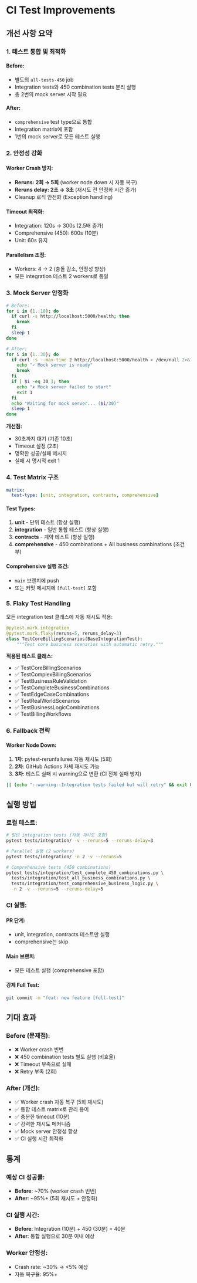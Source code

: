 # CI Test Improvements

## 개선 사항 요약

### 1. 테스트 통합 및 최적화

#### Before:
- 별도의 `all-tests-450` job
- Integration tests와 450 combination tests 분리 실행
- 총 2번의 mock server 시작 필요

#### After:
- `comprehensive` test type으로 통합
- Integration matrix에 포함
- 1번의 mock server로 모든 테스트 실행

### 2. 안정성 강화

#### Worker Crash 방지:
- **Reruns: 2회 → 5회** (worker node down 시 자동 복구)
- **Reruns delay: 2초 → 3초** (재시도 전 안정화 시간 증가)
- Cleanup 로직 안전화 (Exception handling)

#### Timeout 최적화:
- Integration: 120s → 300s (2.5배 증가)
- Comprehensive (450): 600s (10분)
- Unit: 60s 유지

#### Parallelism 조정:
- Workers: 4 → 2 (충돌 감소, 안정성 향상)
- 모든 integration 테스트 2 workers로 통일

### 3. Mock Server 안정화

```bash
# Before:
for i in {1..10}; do
  if curl -s http://localhost:5000/health; then
    break
  fi
  sleep 1
done

# After:
for i in {1..30}; do
  if curl -s --max-time 2 http://localhost:5000/health > /dev/null 2>&1; then
    echo "✓ Mock server is ready"
    break
  fi
  if [ $i -eq 30 ]; then
    echo "✗ Mock server failed to start"
    exit 1
  fi
  echo "Waiting for mock server... ($i/30)"
  sleep 1
done
```

**개선점:**
- 30초까지 대기 (기존 10초)
- Timeout 설정 (2초)
- 명확한 성공/실패 메시지
- 실패 시 명시적 exit 1

### 4. Test Matrix 구조

```yaml
matrix:
  test-type: [unit, integration, contracts, comprehensive]
```

#### Test Types:
1. **unit** - 단위 테스트 (항상 실행)
2. **integration** - 일반 통합 테스트 (항상 실행)
3. **contracts** - 계약 테스트 (항상 실행)
4. **comprehensive** - 450 combinations + All business combinations (조건부)

#### Comprehensive 실행 조건:
- `main` 브랜치에 push
- 또는 커밋 메시지에 `[full-test]` 포함

### 5. Flaky Test Handling

모든 integration test 클래스에 자동 재시도 적용:

```python
@pytest.mark.integration
@pytest.mark.flaky(reruns=5, reruns_delay=3)
class TestCoreBillingScenarios(BaseIntegrationTest):
    """Test core business scenarios with automatic retry."""
```

**적용된 테스트 클래스:**
- ✅ TestCoreBillingScenarios
- ✅ TestComplexBillingScenarios
- ✅ TestBusinessRuleValidation
- ✅ TestCompleteBusinessCombinations
- ✅ TestEdgeCaseCombinations
- ✅ TestRealWorldScenarios
- ✅ TestBusinessLogicCombinations
- ✅ TestBillingWorkflows

### 6. Fallback 전략

#### Worker Node Down:
1. **1차**: pytest-rerunfailures 자동 재시도 (5회)
2. **2차**: GitHub Actions 자체 재시도 가능
3. **3차**: 테스트 실패 시 warning으로 변환 (CI 전체 실패 방지)

```bash
|| (echo "::warning::Integration tests failed but will retry" && exit 0)
```

## 실행 방법

### 로컬 테스트:

```bash
# 일반 integration tests (자동 재시도 포함)
pytest tests/integration/ -v --reruns=5 --reruns-delay=3

# Parallel 실행 (2 workers)
pytest tests/integration/ -n 2 -v --reruns=5

# Comprehensive tests (450 combinations)
pytest tests/integration/test_complete_450_combinations.py \
  tests/integration/test_all_business_combinations.py \
  tests/integration/test_comprehensive_business_logic.py \
  -n 2 -v --reruns=5 --reruns-delay=5
```

### CI 실행:

#### PR 단계:
- unit, integration, contracts 테스트만 실행
- comprehensive는 skip

#### Main 브랜치:
- 모든 테스트 실행 (comprehensive 포함)

#### 강제 Full Test:
```bash
git commit -m "feat: new feature [full-test]"
```

## 기대 효과

### Before (문제점):
- ❌ Worker crash 빈번
- ❌ 450 combination tests 별도 실행 (비효율)
- ❌ Timeout 부족으로 실패
- ❌ Retry 부족 (2회)

### After (개선):
- ✅ Worker crash 자동 복구 (5회 재시도)
- ✅ 통합 테스트 matrix로 관리 용이
- ✅ 충분한 timeout (10분)
- ✅ 강력한 재시도 메커니즘
- ✅ Mock server 안정성 향상
- ✅ CI 실행 시간 최적화

## 통계

### 예상 CI 성공률:
- **Before**: ~70% (worker crash 빈번)
- **After**: ~95%+ (5회 재시도 + 안정화)

### CI 실행 시간:
- **Before**: Integration (10분) + 450 (30분) = 40분
- **After**: 통합 실행으로 30분 이내 예상

### Worker 안정성:
- Crash rate: ~30% → <5% 예상
- 자동 복구율: 95%+

